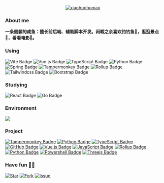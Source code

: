 <div align="center">
    <a href="https://github.com/xiaohuohumax">
        <img src="https://readme-typing-svg.demolab.com?font=Fira+Code&size=24&pause=1000&color=4ADE80&width=176&height=46&lines=hello+world!;xiaohuohumax" alt="xiaohuohumax" />
    </a>
</div>

### About me

**一条侧躺的咸鱼：擅长前后端、辅助脚本开发。闲暇之余喜欢钓钓鱼🎣，逛逛景点🦥，看看电影🎥。**

### Using

![Vite Badge](https://img.shields.io/badge/Vite-646CFF?logo=vite&logoColor=fff&style=flat)
![Vue.js Badge](https://img.shields.io/badge/Vue.js-4FC08D?logo=vuedotjs&logoColor=fff&style=flat)
![TypeScript Badge](https://img.shields.io/badge/TypeScript-3178C6?logo=typescript&logoColor=fff&style=flat)
![Python Badge](https://img.shields.io/badge/Python-3776AB?logo=python&logoColor=fff&style=flat)
![Spring Badge](https://img.shields.io/badge/Spring-6DB33F?logo=spring&logoColor=fff&style=flat)
![Tampermonkey Badge](https://img.shields.io/badge/Tampermonkey-E34F26?logo=tampermonkey&logoColor=fff&style=flat)
![Rollup Badge](https://img.shields.io/badge/Rollup-FF3333?logo=rollupdotjs&logoColor=fff&style=flat)
![Tailwindcss Badge](https://img.shields.io/badge/tailwindcss-38BDF8?logo=tailwindcss&logoColor=fff&style=flat)
![Bootstrap Badge](https://img.shields.io/badge/bootstrap-38BDF8?logo=bootstrap&logoColor=fff&style=flat)

### Studying

![React Badge](https://img.shields.io/badge/React-149eca?logo=react&logoColor=000&style=flat)
![Go Badge](https://img.shields.io/badge/Go-76e1fe?logo=go&logoColor=000&style=flat)

### Environment

<img src="https://skillicons.dev/icons?i=vscode,idea,linux,github,githubactions,docker,maven,rabbitmq,redis,nginx,mysql,postman" />


### Project

[![Tampermonkey Badge](https://img.shields.io/badge/Xhh--Script-VIP视频解析_网盘资源搜索-E34F26?logo=tampermonkey&logoColor=E34F26&style=flat)](https://github.com/xiaohuohumax/Xhh-Script)
[![Python Badge](https://img.shields.io/badge/auto--unpack-批量识别_测试_解压压缩包-3776AB?logo=python&logoColor=3776AB&style=flat)](https://github.com/xiaohuohumax/auto-unpack)
[![TypeScript Badge](https://img.shields.io/badge/LrcFile--Analysis-Lrc歌词文件解析器-3178C6?logo=typescript&logoColor=3178C6&style=flat)](https://github.com/xiaohuohumax/LrcFile-Analysis)
[![GitHub Badge](https://img.shields.io/badge/MiaoJi(喵记)-基于Github_Issue_label实现的博客-181717?logo=github&logoColor=181717&style=flat)](https://github.com/xiaohuohumax/MiaoJi)
[![Vue.js Badge](https://img.shields.io/badge/PointBackground-Vue动态背景-4FC08D?logo=vuedotjs&logoColor=4FC08D&style=flat)](https://github.com/xiaohuohumax/PointBackground)
[![JavaScript Badge](https://img.shields.io/badge/Alibaba--Iconfont--downloads-阿里巴巴矢量图标库批量下载-F7DF1E?logo=javascript&logoColor=F7DF1E&style=flat)](https://github.com/xiaohuohumax/Alibaba-Iconfont-downloads)
[![Rollup Badge](https://img.shields.io/badge/bookmark--script--builder-浏览器书签脚本打包器-FF3333?logo=rollupdotjs&logoColor=FF3333&style=flat)](https://github.com/xiaohuohumax/bookmark-script-builder)
[![Python Badge](https://img.shields.io/badge/yml--format-YAML字段替换-3776AB?logo=python&logoColor=3776AB&style=flat)](https://github.com/xiaohuohumax/yml-format)
[![Powershell Badge](https://img.shields.io/badge/my--winget-Window软件批量下载-38BDF8?logo=powershell&logoColor=457ad5&style=flat)](https://github.com/xiaohuohumax/my-winget)
[![Threejs Badge](https://img.shields.io/badge/three--earth-Threejs地球飞机动画-ffffff?logo=threedotjs&logoColor=ffffff&style=flat)](https://github.com/xiaohuohumax/three-earth)


### Have fun 🎉🎉

[![Star](https://img.shields.io/badge/Star-2563eb?style=flat)](https://github.com/xiaohuohumax/xiaohuohumax)
[![Fork](https://img.shields.io/badge/Fork-16a34a?style=flat)](https://github.com/xiaohuohumax/xiaohuohumax)
[![Issue](https://img.shields.io/badge/Issue-dc2626?style=flat)](https://github.com/xiaohuohumax/xiaohuohumax/issues)
